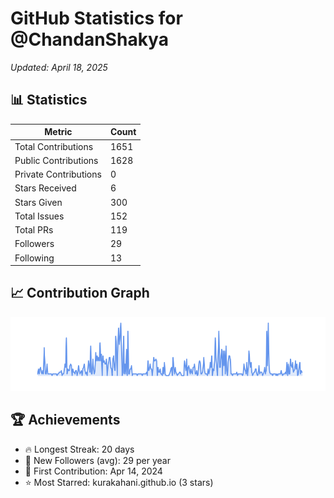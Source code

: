 # GitHub Statistics for @ChandanShakya
*Updated: April 18, 2025*

## 📊 Statistics
| Metric | Count |
|--------|--------|
| Total Contributions | 1651 |
| Public Contributions | 1628 |
| Private Contributions | 0 |
| Stars Received | 6 |
| Stars Given | 300 |
| Total Issues | 152 |
| Total PRs | 119 |
| Followers | 29 |
| Following | 13 |

## 📈 Contribution Graph

![Contribution Graph](./contribution_graph.png)

## 🏆 Achievements

- 🔥 Longest Streak: 20 days
- 👥 New Followers (avg): 29 per year
- 📅 First Contribution: Apr 14, 2024
- ⭐ Most Starred: kurakahani.github.io (3 stars)
